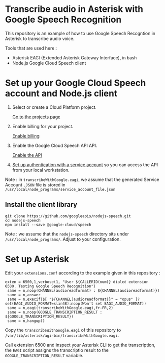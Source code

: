 # Transcribe audio in Asterisk with Google Speech Recognition

This repository is an example of how to use Google Speech Recogntion in Asterisk to transcribe audio voice.

Tools that are used here :
- Asterisk EAGI (Extended Asterisk Gateway Interface), in bash
- Node.js Google Cloud Speech client
 
# Set up your Google Cloud Speech account and Node.js client
1.  Select or create a Cloud Platform project.

    [Go to the projects page][projects]

1.  Enable billing for your project.

    [Enable billing][billing]

1.  Enable the Google Cloud Speech API API.

    [Enable the API][enable_api]

1.  [Set up authentication with a service account][auth] so you can access the API from your local workstation.

Note : in `transcribeWithGoogle.eagi`, we assume that the generated Service Account `.JSON` file is stored in `/usr/local/node_programs/service_account_file.json`

[projects]: https://console.cloud.google.com/project
[billing]: https://support.google.com/cloud/answer/6293499#enable-billing
[enable_api]: https://console.cloud.google.com/flows/enableapi?apiid=speech.googleapis.com
[auth]: https://cloud.google.com/docs/authentication/getting-started

## Install the client library
    git clone https://github.com/googleapis/nodejs-speech.git
    cd nodejs-speech
    npm install --save @google-cloud/speech
    
Note : we assume that the `nodejs-speech` directory sits under `/usr/local/node_programs/`. Adjust to your configuration. 

# Set up Asterisk

Edit your `extensions.conf` according to the example given in this repository :

```
exten = 6500,1,verbose(1, "User ${CALLERID(num)} dialed extension 6500. Testing Google Speech Recognition")
 same = n,noop(CHANNEL(audioreadformat) : ${CHANNEL(audioreadformat)})
 same = n,answer
 same = n,execif($[ "${CHANNEL(audioreadformat)}" = "opus" ]?set(EAGI_AUDIO_FORMAT=slin48):noop(Won't set EAGI_AUDIO_FORMAT))
 same = n,eagi(transcribeWithGoogle.eagi,fr-FR,2)
 same = n,noop(GOOGLE_TRANSCRIPTION_RESULT : ${GOOGLE_TRANSCRIPTION_RESULT})
 same = n,hangup()
```

Copy the `transcribeWithGoogle.eagi` of this repository to `/var/lib/asterisk/agi-bin/transcribeWithGoogle.eagi`.

Call extension 6500 and inspect your Asterisk CLI to get the transcription, the `EAGI` script assigns the transcriptio result to the `GOOGLE_TRANSCRIPTION_RESULT` variable.
